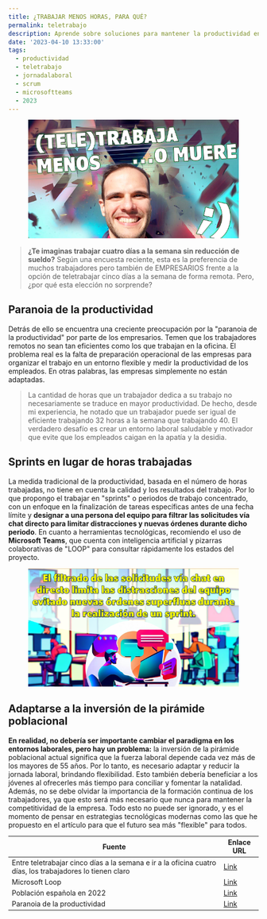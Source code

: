 ```yaml
---
title: ¿TRABAJAR MENOS HORAS, PARA QUÉ?
permalink: teletrabajo
description: Aprende sobre soluciones para mantener la productividad en un nuevo paradigma laboral donde se va a trabajar menos horas que nunca.. 
date: '2023-04-10 13:33:00'
tags: 
  - productividad
  - teletrabajo
  - jornadalaboral
  - scrum
  - microsoftteams
  - 2023
---
```


<figure><img src="../content/images/posts/20230410190023.png"></figure>

> **¿Te imaginas trabajar cuatro días a la semana sin reducción de sueldo?** Según una encuesta reciente, esta es la preferencia de muchos trabajadores pero también de EMPRESARIOS frente a la opción de teletrabajar cinco días a la semana de forma remota. Pero, ¿por qué esta elección no sorprende?  

## Paranoia de la productividad

Detrás de ello se encuentra una creciente preocupación por la "paranoia de la productividad" por parte de los empresarios. Temen que los trabajadores remotos no sean tan eficientes como los que trabajan en la oficina. El problema real es la falta de preparación operacional de las empresas para organizar el trabajo en un entorno flexible y medir la productividad de los empleados. En otras palabras, las empresas simplemente no están adaptadas.

> La cantidad de horas que un trabajador dedica a su trabajo no necesariamente se traduce en mayor productividad. De hecho, desde mi experiencia, he notado que un trabajador puede ser igual de eficiente trabajando 32 horas a la semana que trabajando 40. El verdadero desafío es crear un entorno laboral saludable y motivador que evite que los empleados caigan en la apatía y la desidia.

## Sprints en lugar de horas trabajadas

La medida tradicional de la productividad, basada en el número de horas trabajadas, no tiene en cuenta la calidad y los resultados del trabajo. Por lo que propongo el trabajar en "sprints" o periodos de trabajo concentrado, con un enfoque en la finalización de tareas específicas antes de una fecha límite y **designar a una persona del equipo para filtrar las solicitudes vía chat directo para limitar distracciones y nuevas órdenes durante dicho periodo**. En cuanto a herramientas tecnológicas, recomiendo el uso de **Microsoft Teams**, que cuenta con inteligencia artificial y pizarras colaborativas de "LOOP" para consultar rápidamente los estados del proyecto.

<figure><img src="../content/images/posts/20230410190131.png"></figure>

## Adaptarse a la inversión de la pirámide poblacional

**En realidad, no debería ser importante cambiar el paradigma en los entornos laborales, pero hay un problema:** la inversión de la pirámide poblacional actual significa que la fuerza laboral depende cada vez más de los mayores de 55 años. Por lo tanto, es necesario adaptar y reducir la jornada laboral, brindando flexibilidad. Esto también debería beneficiar a los jóvenes al ofrecerles más tiempo para conciliar y fomentar la natalidad. Además, no se debe olvidar la importancia de la formación continua de los trabajadores, ya que esto será más necesario que nunca para mantener la competitividad de la empresa. Todo esto no puede ser ignorado, y es el momento de pensar en estrategias tecnológicas modernas como las que he propuesto en el artículo para que el futuro sea más "flexible" para todos.

| Fuente                                                | Enlace URL                                                      |
|------------------------------------------------------------|-----------------------------------------------------------------|
| Entre teletrabajar cinco días a la semana e ir a la oficina cuatro días, los trabajadores lo tienen claro                                                     | [Link](https://www.xataka.com/empresas-y-economia/trabajadores-prefieren-trabajar-cuatro-dias-forma-presencial-que-cinco-dias-regimen-hibrido-teletrabajo) |
| Microsoft Loop                                             | [Link](https://www.microsoft.com/es-es/microsoft-loop?ms.url=microsoftcommicrosoft-loop) |
| Población española en 2022                                 | [Link](https://twitter.com/datamania_em/status/1645003903870853121) |
| Paranoia de la productividad                               | [Link](https://www.eleconomista.es/empleo/noticias/12177335/03/23/Que-es-la-paranoia-de-la-productividad-asi-puedes-reconocer-si-te-afecta.html) |
